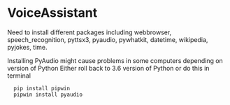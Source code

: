 # VoiceAssistant
Need to install different packages including webbrowser, speech_recognition, pyttsx3, pyaudio, pywhatkit, datetime, wikipedia, pyjokes, time.

Installing PyAudio might cause problems in some computers depending on version of Python
Either roll back to 3.6 version of Python or 
do this in terminal
```{python, echo=T}
  pip install pipwin
  pipwin install pyaudio
```
